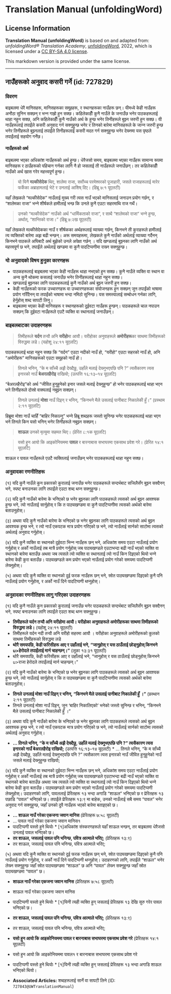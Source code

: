 # Translation Manual (unfoldingWord)

## License Information

**Translation Manual (unfoldingWord)** is based on and adapted from: _unfoldingWord® Translation Academy_, [unfoldingWord](https://unfoldingword.org/utw), 2022, which is licensed under a [CC BY-SA 4.0 license](https://creativecommons.org/licenses/by-sa/4.0/legalcode.en).

This markdown version is provided under the same license.



--------------------------------

## नाउँहरूको अनुवाद कसरी गर्ने (id: 727829)

### विवरण

बाइबलमा धेरै मानिसहरू, मानिसहरूका समूहहरू, र स्थानहरूका नाउँहरू छन्। यीमध्ये केही नाउँहरू अनौठा सुनिन सक्‍छन् र भन्‍न गाह्रो हुन सक्‍छ। कहिलेकाहीँ कुनै नाउँले के जनाउँछ भनेर पाठकहरूलाई थाहा नहुन सक्‍छ, अनि कहिलेकाहीँ कुनै नाउँको अर्थ के हुन्छ भनेर तिनीहरूले बुझ्‍न जरुर‍ी हुन सक्‍छ। यी नाउँहरूलाई तपाईंले कसरी अनुवाद गर्न सक्‍नुहुन्छ भनेर र तिनको बारेमा मानिसहरूले के जान्‍न जरुर‍ी हुन्छ भनेर तिनीहरूले बुझ्‍नलाई तपाईंले तिनीहरूलाई कसरी मदत गर्न सक्‍नुहुन्छ भनेर देख्‍नमा यस पृष्‍ठले तपाईंलाई सहयोग गर्नेछ।

#### नाउँहरूको अर्थ

बाइबलमा भएका अधिकांश नाउँहरूको अर्थ हुन्छ। धेरैजसो समय, बाइबलमा भएका नाउँहरू सामान्य रूपमा मानिसहरू र ठाउँहरूको पहिचान गर्नका लागि नै हो जसलाई ती नाउँहरूले जनाउँछन्। तर कहिलेकाहीँ नाउँको अर्थ खास गरेर महत्त्वपूर्ण हुन्छ।

> यो यिनै **मल्कीसेदेक** थिए, शालेमा राजा, सर्वोच्‍च परमेश्‍वरको पूजाहारी, जसले राजाहरूलाई मारेर फर्केका अब्राहामलाई भेटे र उनलाई आशिष् दिए। (हिब्रू ७:१ यूएलटी)

यहाँ लेखकले “मल्‍कीसेदेक” नाउँलाई मुख्य गरी त्यस नाउँ भएको मानिसलाई जनाउन प्रयोग गर्छन्, र “शालेमका राजा” भन्‍ने शीर्षकले हामीलाई भन्छ कि उनले कुनै एउटा सहरमाथि राज गर्थे।

> उनको “मल्‍कीसेदेक” नाउँको अर्थ “धार्मिकताको राजा”, र साथै “शालेमको राजा” भन्‍ने हुन्छ, अर्थात्, “शान्तिको राजा।” (हिब्रू ७:२ख यूएलटी)

यहाँ लेखकले मल्कीसेदेकका नाउँ र शीर्षकका अर्थहरूलाई व्याख्या गर्छन्, किनभने ती कुराहरूले हामीलाई त्य व्यक्तिको बारेमा अझ बढी भन्छन्। अरू समयहरूमा, लेखकले कुनै नाउँको अर्थलाई व्याख्या गर्दैनन् किनभने पाठकले अघिबाटै अर्थ बुझेको उनले अपेक्षा गर्छन् । यदि खण्‍डलाई बुझ्‍नका लागि नाउँको अर्थ महत्त्वपूर्ण छ भने, तपाईंले अर्थलाई खण्‍डमा वा कुनै पादटिप्‍पणीमा राख्‍न सक्‍नुहुन्छ।

### यो अनुवादको विषय हुनुका कारणहरू

* पाठकहरूलाई बाइबलमा भएका केही नाउँहरू थाहा नभएको हुन सक्‍छ। कुनै नाउँले व्यक्ति वा स्थान वा अन्य कुनै थोकमा कसलाई जनाउँछ भनेर तिनीहरूलाई थाहा नहुन सक्‍छ।
* खण्‍डलाई बुझ्‍नका लागि पाठकहरूलाई कुनै नाउँको अर्थ बुझ्‍न जरुरी हुन सक्‍छ।
* केही नाउँहरूको फरक उच्‍चारणहरू वा उच्‍चारणहरूका संयोजनहरू हुन सक्‍छन् जुन तपाईंको भाषामा प्रयोग गरिँदैनन् वा तपाईंको भाषामा भन्‍दा नमिठो सुनिन्छ। यस समस्यालाई सम्‍बोधन गर्नका लागि, हेर्नुहोस् शब्द सापटी लिनु।
* बाइबलमा भएका केही मानिसहरू र स्थानहरूको दुईवटा नाउँहरू हुन्छन्। पाठकहरूले चाल नपाउन सक्‍छन् कि दुईवटा नाउँहरूले एउटै व्यक्ति वा स्थानलाई जनाउँछन्।

### बाइबलबाटका उदाहरणहरू

> तिमीहरूले **यर्दन** तर्‍यौ अनि **यरीहो**मा आयौ। यरीहोका अनुवाहरूले **अमोरीहरू**का साथमा तिमीहरूको विरुद्धमा लडे। (यहोशू २४:११ यूएलटि)

पाठकहरूलाई थाहा नहुन सक्‍छ कि “यर्दन” एउटा नदीको नाउँ हो, “यरीहो” एउटा सहरको नाउँ हो, अनि “अमोरीहरू” मानिसहरूको एउटा समूहको नाउँ हो।

> तिनले भनिन्, “के म साँच्‍चै अझै देख्‍दैछु, उहाँले मलाई देख्‍नुभएपछि पनि ?” त्यसैकारण त्यस इनारको नाउँ **बेअरलहैरोइ** राखियो; (उत्पत्ति १६:१३–१४ यूएलटि)

“बेअरलहैरोइ”को अर्थ “जीवित हुनुहुनेको इनार जसले मलाई देख्‍नुहुन्छ” हो भनेर पाठकहरूलाई थाहा भएन भने तिनीहरूले दोस्रो वाक्यलाई नबुझ्‍न सक्‍छन्।

> तिनले उनलाई **मोशा** नाउँ दिइन् र भनिन्, “किनभने मैले उसलाई पानीबाट निकालेकी हुँ।” (प्रस्थाम २:११ यूएलटि)

हिब्रूमा मोशा नाउँ चाहिँ “बाहिर निकाल्‍नु” भन्‍ने हिब्रू शब्दहरू जस्तो सुनिन्छ भनेर पाठकहरूलाई थाहा भएन भने तिनले किन यसो भनिन् भनेर तिनीहरूले नबुझ्‍न सक्‍छन्।

> **शाऊल** उनको मृत्युमा सहमत थिए। (प्रेरित ८:१क यूएलटि)

> यसो हुन आयो कि आइकोनियममा **पावल** र बारनाबास सभाघरमा एकसाथ प्रवेश गरे। (प्रेरित १४:१ यूएलटि)

शाऊल र पावल नाउँहरूले एउटै व्यक्तिलाई जनाउँछन् भनेर पाठकहरूलाई थाहा नहुन सक्‍छ।

### अनुवादका रणनीतिहरू

(१) यदि कुनै नाउँले कुन प्रकारको कुरालाई जनाउँछ भनेर पाठकहरूले सन्दर्भबाट सजिलैसँग बुझ्‍न सक्‍दैनन् भने, स्‍पष्‍ट बनाउनका लागि तपाईंले एउटा शब्द थप्‍न सक्‍नुहुन्छ।

(२) यदि कुनै नाउँको बारेमा के भनिएको छ भनेर बुझ्‍नका लागि पाठकहरूले त्यसको अर्थ बुझ्‍न आवश्‍यक हुन्छ भने, त्यो नाउँलाई सार्नुहोस् र कि त पाठ्यखण्‍डमा वा कुनै पादटिप्‍पणीमा त्यसको अर्थको बारेमा बताउनुहोस्।

(३) अथवा यदि कुनै नाउँको बारेमा के भनिएको छ भनेर बुझ्‍नका लागि पाठकहरूले त्यसको अर्थ बुझ्‍न आवश्‍यक हुन्छ भने, र त्यो नाउँ एकपटक मात्र प्रयोग गरिएको छ भने, त्यो नाउँलाई सार्नको साटोमा त्यसको अर्थलाई अनुवाद गर्नुहोस्।

(४) यदि कुनै व्यक्ति वा स्थानको दुईवटा भिन्‍न नाउँहरू छन् भने, अधिकांश समय एउटा नाउँलाई प्रयोग गर्नुहोस् र अर्को नाउँलाई तब मात्रै प्रयोग गर्नुहोस् जब पाठ्यखण्‍डले एउटाभन्दा बढी नाउँ भएको व्यक्ति वा स्थानको बारेमा बताउँछ अथवा जब त्यसले त्यो व्यक्ति वा स्थानलाई त्यो नाउँ किन दिइएको थियो भन्‍ने बारेमा केही कुरा बताउँछ। पाठ्यखण्‍डले कम प्रयोग भएको नाउँलाई प्रयोग गरेको समयमा पादटिप्‍पणी लेख्‍नुहोस्।

(५) अथवा यदि कुनै व्यक्ति वा स्थानको दुई फरक नाउँहरू छन् भने, स्रोत पाठ्यखण्‍डमा दिइएको कुनै पनि नाउँलाई प्रयोग गर्नुहोस्, र अर्को नाउँ दिने पादटिप्‍पणी थप्‍नुहोस्।

### अनुवादका रणनीतिहरू लागु गरिएका उदाहरणहरू

(१) यदि कुनै नाउँले कुन प्रकारको कुरालाई जनाउँछ भनेर पाठकहरूले सन्दर्भबाट सजिलैसँग बुझ्‍न सक्‍दैनन् भने, स्‍पष्‍ट बनाउनका लागि तपाईंले एउटा शब्द थप्‍न सक्‍नुहुन्छ।

* **तिमीहरूले यर्दन तर्‍यौ अनि यरीहोमा आयौ। यरीहोका अनुवाहरूले अमोरीहरूका साथमा तिमीहरूको विरुद्धमा लडे।** (यहोशू २४:११ यूएलटी)
* तिमीहरूले यर्दन नदी तर्‍यौ अनि यरीहो सहरमा आयौ । यरीहोका अनुवाहरूले अमोरीहरूको कुलको साथमा तिमीहरूको विरुद्धमा लडे
* **थोरै समयपछि, केही फरिसीहरू आए र उहाँलाई भने, “जानुहोस् र यस ठाउँलाई छोड्नुहोस् किनभने u\>हेरोदले तपाईंलाई मार्न चाहन्छन्।”** (लूका १३:३१ यूएलटी)
* थोरै समयपछि, केही फरिसीहरू आए र उहाँलाई भने, “जानुहोस् र यस ठाउँलाई छोड्नुहोस् किनभने u\>राजा हेरोदले तपाईंलाई मार्न चाहन्छन्।”

(२) यदि कुनै नाउँको बारेमा के भनिएको छ भनेर बुझ्‍नका लागि पाठकहरूले त्यसको अर्थ बुझ्‍न आवश्‍यक हुन्छ भने, त्यो नाउँलाई सार्नुहोस् र कि त पाठ्यखण्‍डमा वा कुनै पादटिप्‍पणीमा त्यसको अर्थको बारेमा बताउनुहोस्।

* **तिनले उनलाई मोशा नाउँ दिइन् र भनिन्, “किनभने मैले उसलाई पानीबाट निकालेकी हुँ ।”** (प्रस्थान २:११ यूएलटी)
* तिनले उनलाई मोशा नाउँ दिइन्, जुन ‘बाहिर निकालिएको’ भनेको जस्तो सुनिन्छ र भनिन्, “किनभने मैले उसलाई पानीबाट निकालेकी हुँ ।”

(३) अथवा यदि कुनै नाउँको बारेमा के भनिएको छ भनेर बुझ्‍नका लागि पाठकहरूले त्यसको अर्थ बुझ्‍न आवश्‍यक हुन्छ भने, र त्यो नाउँ एकपटक मात्र प्रयोग गरिएको छ भने, त्यो नाउँलाई सार्नको साटोमा त्यसको अर्थलाई अनुवाद गर्नुहोस्।

* **… तिनले भनिन्, “के म साँच्‍चै अझै देख्‍दैछु, उहाँले मलाई देख्‍नुभएपछि पनि ?” त्यसैकारण त्यस इनारको नाउँ बेअरलहैरोइ राखियो;** (उत्पत्ति १६:१३–१४ यूएलटी) \* … तिनले भनिन्, “के म साँच्‍चै अझै देख्‍दैछु, उहाँले मलाई देख्‍नुभएपछि पनि ?” त्यसैकारण त्यस इनारको नाउँ जीवित हुनुहुनेको नाउँ जसले मलाई देख्‍नुहुन्छ राखियो;

(४) यदि कुनै व्यक्ति वा स्थानको दुईवटा भिन्‍न नाउँहरू छन् भने, अधिकांश समय एउटा नाउँलाई प्रयोग गर्नुहोस् र अर्को नाउँलाई तब मात्रै प्रयोग गर्नुहोस् जब पाठ्यखण्‍डले एउटाभन्दा बढी नाउँ भएको व्यक्ति वा स्थानको बारेमा बताउँछ अथवा जब त्यसले त्यो व्यक्ति वा स्थानलाई त्यो नाउँ किन दिइएको थियो भन्‍ने बारेमा केही कुरा बताउँछ। पाठ्यखण्‍डले कम प्रयोग भएको नाउँलाई प्रयोग गरेको समयमा पादटिप्‍पणी लेख्‍नुहोस्। उदाहरणको लागि, पावललाई प्रेरितहरू १३ भन्दा अगाडि “शाऊल” भनिएको छ र प्रेरितहरू १३ पछाडि “पावल” भनिएको छ। तपाईंले प्रेरितहरू १३:९ मा बाहेक, उनको नाउँलाई सबै समय “पावल” भनेर अनुवाद गर्न सक्‍नुहुन्छ, जहाँ उनको दुवै नाउँहरू भएको बारेमा बताइएको छ।

* **… शाऊल नाउँ गरेका एकजना जवान मानिस** (प्रेरितहरू ७:५८ यूएलटी)
* … पावल नाउँ गरेका एकजना जवान मानिस१
* पादटिप्‍पणी यस्तो हुने थियोः \* \[१]अधिकांश संस्करणहरूले यहाँ शाऊल भन्छन्, तर बाइबलमा धेरैजसो उनलाई पावल भनिएको छ।
* **तर शाऊल, जसलाई पावल पनि भनिन्छ, पवित्र आत्माले भरिए;** (प्रेरितहरू १३:९)
* तर शाऊल, जसलाई पावल पनि भनिन्छ, पवित्र आत्माले भरिए;

(५) अथवा यदि कुनै व्यक्ति वा स्थानको दुई फरक नाउँहरू छन् भने, स्रोत पाठ्यखण्‍डमा दिइएको कुनै पनि नाउँलाई प्रयोग गर्नुहोस्, र अर्को नाउँ दिने पादटिप्‍पणी थप्‍नुहोस्। उदाहरणको लागि, तपाईंले “शाऊल” भनेर लेख्‍न सक्‍नुहुन्छ जहाँ स्रोत पाठ्यखण्‍डमा “शाऊल” छ अनि “पावल” लेख्‍न सक्‍नुहुन्छ जहाँ स्रोत पाठ्यखण्‍डमा “पावल” छ।

* **शाऊल नाउँ गरेका एकजना जवान मानिस** (प्रेरितहरू ७:५८ यूएलटी)
* शाऊल नाउँ गरेका एकजना जवान मानिस
* पादटिप्‍पणी यस्तो हुने थियोः \* \[१]यिनी त्यही व्यक्ति हुन् जसलाई प्रेरितहरू १३ देखि सुरु गरेर पावल भनिएको छ।
* **तर शाऊल, जसलाई पावल पनि भनिन्छ, पवित्र आत्माले भरिए;** (प्रेरितहरू १३:९)
* तर शाऊल, जसलाई पावल पनि भनिन्छ, पवित्र आत्माले भरिए;
* **यसो हुन आयो कि आइकोनियममा पावल र बारनाबास सभाघरमा एकसाथ प्रवेश गरे** (प्रेरितहरू १४:१ यूएलटी)
* यसो हुन आयो कि आइकोनियममा पावल१ र बारनाबास सभाघरमा एकसाथ प्रवेश गरे
* पादटिप्‍पणी यस्तो हुने थियोः \* \[१]यिनी त्यही व्यक्ति हुन् जसलाई प्रेरितहरू १३ भन्दा अगाडि शाऊल भनिएको थियो।

* **Associated Articles:** शब्दहरूलाई सार्ने वा सापटी लिने (ID: `727843@UWTranslationManual`)

